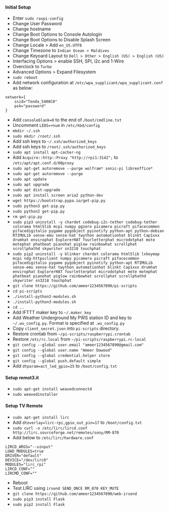 #### Initial Setup
* Enter `sudo raspi-config`
* Change User Password
* Change hostname
* Change Boot Options to Console Autologin
* Change Boot Options to Disable Splash Screen
* Change Locale > Add `en_US.UTF8`
* Change Timezone to `Indian Ocean > Maldives`
* Change Keyoard Layout to `Dell > Other > English (US) > English (US)`
* Interfacing Options > enable SSH, SPI, i2c and 1-Wire
* Overclock to `Turbo`
* Advanced Options > Expand Filesystem
* `sudo reboot`
* Add network configuration at `/etc/wpa_supplicant/wpa_supplicant.conf` as below:
```
network={
    ssid="Tenda_5408C0"
    psk="password"
}
```
* Add `consoleblank=0` to the end of `/boot/cmdline.txt`
* Uncomment `LEDS=+num` in `/etc/kbd/config`
* `mkdir ~/.ssh`
* `sudo mkdir /root/.ssh`
* Add ssh keys to `~/.ssh/authorized_keys`
* Add ssh keys to `/root/.ssh/authorized_keys`
* `sudo apt install apt-cacher-ng`
* Add `Acquire::http::Proxy "http://rpi1:3142";` to `/etc/apt/apt.conf.d/00proxy`
* `sudo apt-get autoremove --purge wolfram* sonic-pi libreoffice*`
* `sudo apt-get autoremove --purge`
* `sudo apt update`
* `sudo apt upgrade`
* `sudo apt dist-upgrade`
* `sudo apt install screen aria2 python-dev`
* `wget https://bootstrap.pypa.io/get-pip.py`
* `sudo python3 get-pip.py`
* `sudo python2 get-pip.py`
* `rm get-pip.py`
* `sudo pip3 uninstall -y chardet codebug-i2c-tether codebug-tether colorama html5lib mcpi numpy pgzero picamera picraft pifacecommon pifacedigitalio pygame pygobject pyinotify python-apt python-debian RTIMULib sense-emu sense-hat twython automationhat blinkt Cap1xxx drumhat envirophat ExplorerHAT fourletterphat microdotphat mote motephat phatbeat pianohat piglow rainbowhat scrollphat scrollphathd skywriter sn3218 touchphat`
* `sudo pip2 uninstall -y blinker chardet colorama html5lib lxkeymap mcpi ndg-httpsclient numpy picamera picraft pifacecommon pifacedigitalio pygame pygobject pyinotify python-apt RTIMULib sense-emu sense-hat twython automationhat blinkt Cap1xxx drumhat envirophat ExplorerHAT fourletterphat microdotphat mote motephat phatbeat pianohat piglow rainbowhat scrollphat scrollphathd skywriter sn3218 touchphat`
* `git clone https://github.com/ameer1234567890/pi-scripts`
* `cd pi-scripts`
* `./install-python2-modules.sh`
* `./install-python3-modules.sh`
* `cd ..`
* Add IFTTT maker key to `~/.maker_key`
* Add Weather Underground My PWS station ID and key to `~/.wu_config.py`. Format is specified at `.wu_config.py`
* Copy `client_secret.json` into `pi-scripts` directory.
* Restore crontab from `~/pi-scripts/raspberrypi.crontab`
* Restore `/etc/rc.local` from `~/pi-scripts/raspberrypi.rc-local`
* `git config --global user.email "ameer1234567890@gmail.com"`
* `git config --global user.name "Ameer Dawood"`
* `git config --global credential.helper store`
* `git config --global push.default simple`
* Add `dtparam=act_led_gpio=25` to `/boot/config.txt`

#### Setup remot3.it
* `sudo apt-get install weavedconnectd`
* `sudo weavedinstaller`

#### Setup TV Remote
* `sudo apt-get install lirc`
* Add `dtoverlay=lirc-rpi,gpio_out_pin=17` to `/boot/config.txt`
* `sudo curl -o /etc/lirc/lircd.conf http://lirc.sourceforge.net/remotes/sony/RM-870`
* Add below to `/etc/lirc/hardware.conf`
```
LIRCD_ARGS="--uinput"
LOAD_MODULES=true
DRIVER="default"
DEVICE="/dev/lirc0"
MODULES="lirc_rpi"
LIRCD_CONF=""
LIRCMD_CONF=""
```
* Reboot
* Test LIRC using `irsend SEND_ONCE RM_870 KEY_MUTE`
* `git clone https://github.com/ameer1234567890/web-irsend`
* `sudo pip3 install Flask`
* `sudo pip2 install Flask`
